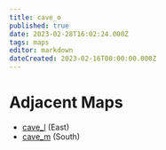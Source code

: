 ```yaml
---
title: cave_o
published: true
date: 2023-02-28T16:02:24.000Z
tags: maps
editor: markdown
dateCreated: 2023-02-16T00:00:00.000Z
---
```



# Adjacent Maps
 * [cave_l](/maps/cave_l) (East)
 * [cave_m](/maps/cave_m) (South)
